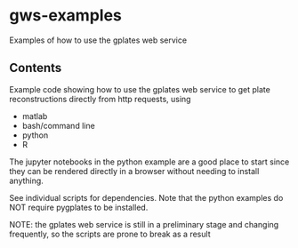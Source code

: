 # gws-examples

Examples of how to use the gplates web service

## Contents
Example code showing how to use the gplates web service to get plate reconstructions directly from http requests, using
- matlab
- bash/command line
- python
- R

The jupyter notebooks in the python example are a good place to start since they can be rendered directly in a browser without 
needing to install anything.

See individual scripts for dependencies. Note that the python examples do NOT require pygplates to be installed.

NOTE: the gplates web service is still in a preliminary stage and changing frequently, so the scripts are prone to break as a result
